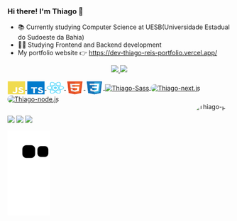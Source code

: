 ### Hi there! I'm Thiago 👋
- 📚 Currently studying Computer Science at UESB(Universidade Estadual do Sudoeste da Bahia)
- 👨‍💻 Studying Frontend and Backend development
- My portfolio website 👉 https://dev-thiago-reis-portfolio.vercel.app/
<div align="center">
  <a href="https://github.com/thiago1605">
  <img height="180em" src="https://github-readme-stats.vercel.app/api?username=thiago1605&show_icons=true&theme=dark&include_all_commits=true&count_private=true"/>
  <img height="180em" src="https://github-readme-stats.vercel.app/api/top-langs/?username=thiago1605&layout=compact&langs_count=7&theme=dark"/>
</div>

<div style="display: inline_block"><br>
  <img align="center" alt="Thiago-Js" height="30" width="40" src="https://raw.githubusercontent.com/devicons/devicon/master/icons/javascript/javascript-plain.svg">
  <img align="center" alt="Thiago-Ts" height="30" width="40" src="https://raw.githubusercontent.com/devicons/devicon/master/icons/typescript/typescript-plain.svg">
  <img align="center" alt="Thiago-React" height="30" width="40" src="https://raw.githubusercontent.com/devicons/devicon/master/icons/react/react-original.svg">
  <img align="center" alt="Thiago-HTML" height="30" width="40" src="https://raw.githubusercontent.com/devicons/devicon/master/icons/html5/html5-original.svg">
  <img align="center" alt="Thiago-CSS" height="30" width="40" src="https://raw.githubusercontent.com/devicons/devicon/master/icons/css3/css3-original.svg">
  <img align="center" alt="Thiago-Sass" height="30" width="40" src="https://cdn.jsdelivr.net/gh/devicons/devicon/icons/sass/sass-original.svg">
  <img align="center" alt="Thiago-next.js" height="30" style="border-radius: 50px;" src="https://static-00.iconduck.com/assets.00/next-js-icon-512x512-zuauazrk.png">
  <img align="center" alt="Thiago-node.js" height="30" style="border-radius: 50px;" src"https://e7.pngegg.com/pngimages/872/442/png-clipart-node-js-javascript-react-firebase-icon-angle-text.png">
</div>
  <img align="right" alt="Thiago-pic" height="150" style="border-radius: 50px;" src="https://user-images.githubusercontent.com/106389290/204283434-13800a94-8925-4fa9-af39-1cbc3165d6f6.jpg">
  

##


<div> 
  <a href="https://instagram.com/_thiago_reiss" target="_blank"><img src="https://img.shields.io/badge/-Instagram-%23E4405F?style=for-the-badge&logo=instagram&logoColor=white" target="_blank"></a>
  <a href = "mailto: thiagoreis160500@gmail.com"><img src="https://img.shields.io/badge/-Gmail-%23333?style=for-the-badge&logo=gmail&logoColor=white" target="_blank"></a>
  <a href="https://www.linkedin.com/in/thiago-reis-9970a61a3/" target="_blank"><img src="https://img.shields.io/badge/-LinkedIn-%230077B5?style=for-the-badge&logo=linkedin&logoColor=white" target="_blank"></a> 
  
 ![Snake animation](https://github.com/thiago1605/thiago1605/blob/output/github-contribution-grid-snake.svg)
  
</div>
